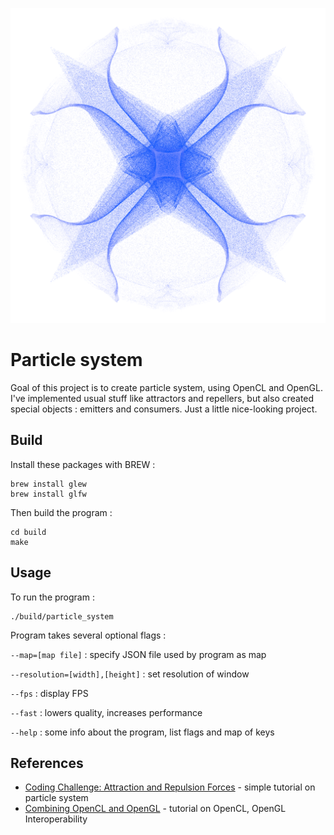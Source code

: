 ![](wallpaper.png)

# Particle system

Goal of this project is to create particle system, using OpenCL and OpenGL.
I've implemented usual stuff like attractors and repellers,
but also created special objects : emitters and consumers.
Just a little nice-looking project. 

## Build

Install these packages with BREW :
```
brew install glew
brew install glfw
```
Then build the program :
```
cd build
make
```

## Usage

To run the program :
```
./build/particle_system
```
Program takes several optional flags :

```--map=[map file]``` : specify JSON file used by program as map

```--resolution=[width],[height]``` : set resolution of window

```--fps``` : display FPS

```--fast``` : lowers quality, increases performance

```--help``` : some info about the program, list flags and map of keys

## References

* [Coding Challenge: Attraction and Repulsion Forces](https://www.youtube.com/watch?v=OAcXnzRNiCY) - simple tutorial on particle system
* [Combining OpenCL and OpenGL](https://livebook.manning.com/book/opencl-in-action/chapter-15/146) - tutorial on OpenCL, OpenGL Interoperability 